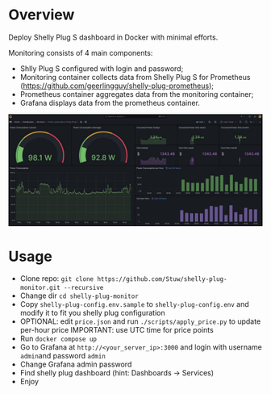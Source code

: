 # Overview

Deploy Shelly Plug S dashboard in Docker with minimal efforts.

Monitoring consists of 4 main components:
* Shlly Plug S configured with login and password;
* Monitoring container collects data from Shelly Plug S for Prometheus (https://github.com/geerlingguy/shelly-plug-prometheus);
* Prometheus container aggregates data from the monitoring container;
* Grafana displays data from the prometheus container.

![Grafana dashboard example](images/shelly-plug-s-grafana-dashboard.jpg)

# Usage

* Clone repo: `git clone https://github.com/Stuw/shelly-plug-monitor.git --recursive`
* Change dir `cd shelly-plug-monitor`
* Copy `shelly-plug-config.env.sample` to `shelly-plug-config.env` and modify it to fit you shelly plug configuration
* OPTIONAL: edit `price.json` and run `./scripts/apply_price.py` to update per-hour price
IMPORTANT: use UTC time for price points
* Run `docker compose up`
* Go to Grafana at `http://<your_server_ip>:3000` and login with username `admin`and password `admin`
* Change Grafana admin password
* Find shelly plug dashboard (hint: Dashboards -> Services)
* Enjoy
